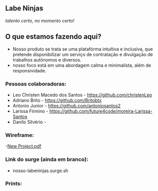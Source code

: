 ## Labe Ninjas
*talento certo, no momento certo!*

## O que estamos fazendo aqui?
- Nosso produto se trata se uma platafórma intuítiva e inclusiva, que pretende disponibilizar um serviço de contratação e divulgação de trabalhos autônomos e diversos.
- nosso foco está em uma abordagem calma e minimalista, além de responsividade.

### Pessoas colaboradoras:
- Leo Christen Macedo dos Santos - https://github.com/christenLeo
- Adriano Brito - https://github.com/Britobtx
- Antonio Junior - https://github.com/antoniosantos2
- Larissa Firmino - https://github.com/future4code/moreira-Larissa-Santos
- Danilo Silvério -

### Wireframe:
-[New Project.pdf](https://github.com/future4code/Moreira-labe-ninja3/files/7983125/New.Project.pdf)


### Link do surge (ainda em branco):
- nosso-labeninjas.surge.sh

### Prints:
